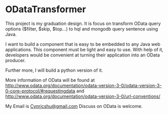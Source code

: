 
ODataTransformer
================

This project is my graduation design.
It is focus on transform OData query options ($filter, $skip, $top...) 
to hql and mongodb query sentence using Java.

I want to build a component that is easy to be embedded to any Java web applications.
This component must be light and easy to use.
With help of it, developers would be convenient at turning their application into an OData producer.

Further more, I will build a python version of it.

More information of OData will be found at 
http://www.odata.org/documentation/odata-version-3-0/odata-version-3-0-core-protocol/#requestingdata 
and 
http://www.odata.org/documentation/odata-version-3-0/url-conventions/


My Email is Cynricshu@gmail.com
Discuss on OData is welcome.
